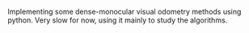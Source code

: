 Implementing some dense-monocular visual odometry methods using python.
Very slow for now, using it mainly to study the algorithms.
